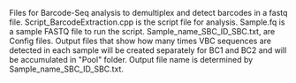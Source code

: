 Files for Barcode-Seq analysis to demultiplex and detect barcodes in a fastq file. Script_BarcodeExtraction.cpp is the script file for analysis. Sample.fq is a sample FASTQ file to run the script.  Sample_name_SBC_ID_SBC.txt,  are Config files.  Output files that show how many times VBC sequences are detected in each sample will be created separately for BC1 and BC2 and will be accumulated in "Pool" folder. Output file name is determined by Sample_name_SBC_ID_SBC.txt.
